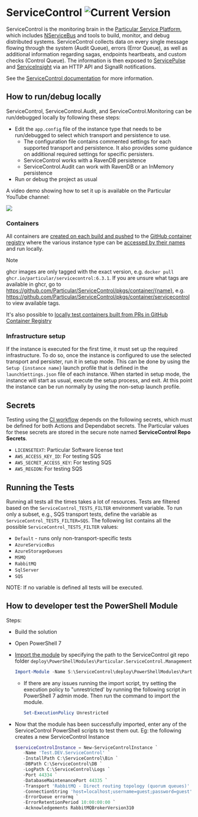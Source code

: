 # ServiceControl ![Current Version](https://img.shields.io/github/release/particular/servicecontrol.svg?style=flat&label=current%20version)

ServiceControl is the monitoring brain in the [Particular Service Platform](https://particular.net/service-platform), which includes [NServiceBus](https://particular.net/nservicebus) and tools to build, monitor, and debug distributed systems. ServiceControl collects data on every single message flowing through the system (Audit Queue), errors (Error Queue), as well as additional information regarding sagas, endpoints heartbeats, and custom checks (Control Queue). The information is then exposed to [ServicePulse](https://particular.net/servicepulse) and [ServiceInsight](https://particular.net/serviceinsight) via an HTTP API and SignalR notifications.

See the [ServiceControl documentation](https://docs.particular.net/servicecontrol/) for more information.

## How to run/debug locally

ServiceControl, ServiceControl.Audit, and ServiceControl.Monitoring can be run/debugged locally by following these steps:

- Edit the `app.config` file of the instance type that needs to be run/debugged to select which transport and persistence to use.
  - The configuration file contains commented settings for each supported transport and persistence. It also provides some guidance on additional required settings for specific persisters.
  - ServiceControl works with a RavenDB persistence
  - ServiceControl.Audit can work with RavenDB or an InMemory persistence
- Run or debug the project as usual

A video demo showing how to set it up is available on the Particular YouTube channel:

[![](https://img.youtube.com/vi/w3tYnj11dQ8/0.jpg)](https://www.youtube.com/watch?v=w3tYnj11dQ8)

### Containers

All containers are [created on each build and pushed](.github/workflows/push-container-images.yml) to the [GitHub container registry](https://docs.github.com/en/packages/working-with-a-github-packages-registry/working-with-the-container-registry) where the various instance type can be [accessed by their names](/.github/workflows/push-container-images.yml#L33) and run locally.

> [!NOTE]
> ghcr images are only tagged with the exact version, e.g. `docker pull ghcr.io/particular/servicecontrol:6.3.1`.
> If you are unsure what tags are available in ghcr, go to https://github.com/Particular/ServiceControl/pkgs/container/{name}, e.g. https://github.com/Particular/ServiceControl/pkgs/container/servicecontrol to view available tags.

It's also possible to [locally test containers built from PRs in GitHub Container Registry](/docs/testing.md#container-tests)

### Infrastructure setup

If the instance is executed for the first time, it must set up the required infrastructure. To do so, once the instance is configured to use the selected transport and persister, run it in setup mode. This can be done by using the `Setup {instance name}` launch profile that is defined in 
the `launchSettings.json` file of each instance. When started in setup mode, the instance will start as usual, execute the setup process, and exit. At this point the instance can be run normally by using the non-setup launch profile. 

## Secrets

Testing using the [CI workflow](/.github/workflows/ci.yml) depends on the following secrets, which must be defined for both Actions and Dependabot secrets. The Particular values for these secrets are stored in the secure note named **ServiceControl Repo Secrets**.

* `LICENSETEXT`: Particular Software license text
* `AWS_ACCESS_KEY_ID`: For testing SQS
* `AWS_SECRET_ACCESS_KEY`: For testing SQS
* `AWS_REGION`: For testing SQS

## Running the Tests

Running all tests all the times takes a lot of resources. Tests are filtered based on the `ServiceControl_TESTS_FILTER` environment variable. To run only a subset, e.g., SQS transport tests, define the variable as `ServiceControl_TESTS_FILTER=SQS`. The following list contains all the possible `ServiceControl_TESTS_FILTER` values:

- `Default` - runs only non-transport-specific tests
- `AzureServiceBus`
- `AzureStorageQueues`
- `MSMQ`
- `RabbitMQ`
- `SqlServer`
- `SQS`

NOTE: If no variable is defined all tests will be executed.

## How to developer test the PowerShell Module

Steps:

- Build the solution
- Open PowerShell 7
- [Import the module](https://learn.microsoft.com/en-us/powershell/module/microsoft.powershell.core/import-module?view=powershell-7.3#example-4-import-all-modules-specified-by-a-path) by specifying the path to the ServiceControl git repo folder `deploy\PowerShellModules\Particular.ServiceControl.Management`
  ```ps1
  Import-Module -Name S:\ServiceControl\deploy\PowerShellModules\Particular.ServiceControl.Management -Verbose 
  ```
   - If there are any issues running the import script, try setting the execution policy to "unrestricted' by running the following script in PowerShell 7 admin mode. Then run the command to import the module.
      ```ps1
      Set-ExecutionPolicy Unrestricted
      ```

- Now that the module has been successfully imported, enter any of the ServiceControl PowerShell scripts to test them out. Eg: the following creates a new ServiceControl Instance
  ```ps1
  $serviceControlInstance = New-ServiceControlInstance `
     -Name 'Test.DEV.ServiceControl' `
     -InstallPath C:\ServiceControl\Bin `
     -DBPath C:\ServiceControl\DB `
     -LogPath C:\ServiceControl\Logs `
     -Port 44334 `
     -DatabaseMaintenancePort 44335 `
     -Transport 'RabbitMQ - Direct routing topology (quorum queues)' `
     -ConnectionString 'host=localhost;username=guest;password=guest' `
     -ErrorQueue errormq `
     -ErrorRetentionPeriod 10:00:00:00 `
     -Acknowledgements RabbitMQBrokerVersion310
  ```
